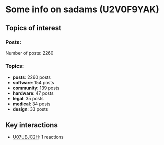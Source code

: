 # Some info on sadams (U2V0F9YAK)


## Topics of interest

### Posts: 

Number of posts: 2260

### Topics:

* __posts__: 2260 posts
* __software__: 154 posts
* __community__: 139 posts
* __hardware__: 47 posts
* __legal__: 35 posts
* __medical__: 34 posts
* __design__: 33 posts

## Key interactions 

* [U07UEJC2H](./U07UEJC2H.md): 1 reactions
